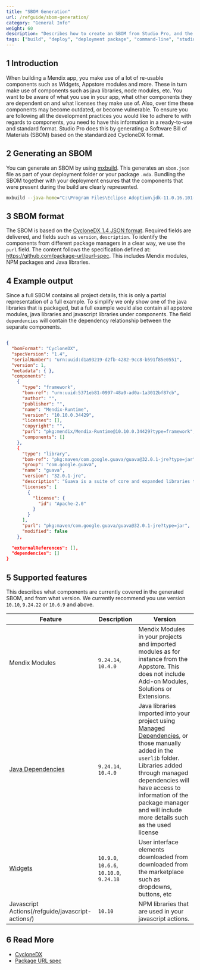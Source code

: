 ```yaml
---
title: "SBOM Generation"
url: /refguide/sbom-generation/
category: "General Info"
weight: 60
description: "Describes how to create an SBOM from Studio Pro, and the underlying format    "
tags: ["build", "deploy", "deployment package", "command-line", "studio pro", "sbom", "cyclonedx"]
---
```


## 1 Introduction
When building a Mendix app, you make use of a lot of re-usable components such as Widgets, Appstore modules and more. These in turn make use of components such as java libraries, node modules, etc. You want to be aware of what you use in your app, what other components they are dependent on and what licenses they make use of. Also, over time these components may become outdated, or become vulnerable. To ensure you are following all the development practices you would like to adhere to with regards to components, you need to have this information in a ready-to-use and standard format. Studio Pro does this by generating a Software Bill of Materials (SBOM) based on the standardized CycloneDX format.

## 2 Generating an SBOM
You can generate an SBOM by using [mxbuild](/refguide/general/mxbuild). This generates an `sbom.json` file as part of your deployment folder or your package `.mda`. Bundling the SBOM together with your deployment ensures that the components that were present during the build are clearly represented.

```bat
mxbuild --java-home="C:\Program Files\Eclipse Adoptium\jdk-11.0.16.101-hotspot" --java-exe-path="C:\Program Files\Eclipse Adoptium\jdk-11.0.16.101-hotspot\bin\java.exe" --generate-sbom  "C:\Mendix\MyApp\MyApp.mpr"
```

## 3 SBOM format
The SBOM is based on the [CycloneDX 1.4 JSON format](https://cyclonedx.org/docs/1.4/json/). Required fields are delivered, and fields such as `version`, `description`. To identify the components from different package managers in a clear way, we use the `purl` field. The content follows the specification defined at: https://github.com/package-url/purl-spec. This includes Mendix modules, NPM packages and Java libraries. 

## 4 Example output
Since a full SBOM contains all project details, this is only a partial representation of a full example. To simplify we only show one of the java libraries that is packaged, but a full example would also contain all appstore modules, java libraries and javascript libraries under components. The field `dependencies` will contain the dependency relationship between the separate components.

```json

{
  "bomFormat": "CycloneDX",
  "specVersion": "1.4",
  "serialNumber": "urn:uuid:d1a93219-d2fb-4282-9cc8-b591f85e0551",
  "version": 1,
  "metadata": { },
  "components": 
    {
      "type": "framework",
      "bom-ref": "urn:uuid:5371eb81-0997-48a0-ad0a-1a3012bf87cb",
      "author": "",
      "publisher": "",
      "name": "Mendix-Runtime",
      "version": "10.10.0.34429",
      "licenses": [],
      "copyright": "",
      "purl": "pkg:mendix/Mendix-Runtime@10.10.0.34429?type=framework",
      "components": []
    },
    {
      "type": "library",
      "bom-ref": "pkg:maven/com.google.guava/guava@32.0.1-jre?type=jar",
      "group": "com.google.guava",
      "name": "guava",
      "version": "32.0.1-jre",
      "description": "Guava is a suite of core and expanded libraries that include utility classes, Google\u0027s collections, I/O classes, and much more.",
      "licenses": [
        {
          "license": {
            "id": "Apache-2.0"
          }
        }
      ],
      "purl": "pkg:maven/com.google.guava/guava@32.0.1-jre?type=jar",
      "modified": false
    },
   
  "externalReferences": [],
  "dependencies": []
}

```

## 5 Supported features
This describes what components are currently covered in the generated SBOM, and from what version. We currently recommend you use version `10.10`, `9.24.22` or `10.6.9` and above.

| Feature | Description | Version
| --- | --- | --- |
| Mendix Modules | `9.24.14`, `10.4.0` | Mendix Modules in your projects and imported modules as for instance from the Appstore. This does not include Add-on Modules, Solutions or Extensions. |
| [Java Dependencies](/refguide/managed-dependencies/) | `9.24.14`, `10.4.0` | Java libraries imported into your project using [Managed Dependencies](/refguide/managed-dependencies/), or those manually added in the `userlib` folder. Libraries added through managed dependencies will have access to information of the package manager and will include more details such as the used license |
| [Widgets](/appstore/widgets/) | `10.9.0`, `10.6.6`, `10.10.0`, `9.24.18` | User interface elements downloaded from downloaded from the marketplace such as dropdowns, buttons, etc |
| Javascript Actions(/refguide/javascript-actions/) | `10.10` | NPM libraries that are used in your javascript actions. |

## 6 Read More
* [CycloneDX](https://cyclonedx.org/)
* [Package URL spec](https://github.com/package-url/purl-spec)
